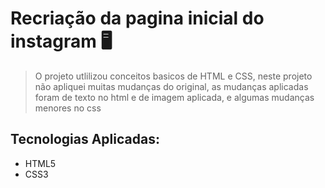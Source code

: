 # Recriação da pagina inicial do instagram 🖥️

> O projeto utlilizou conceitos basicos de HTML e CSS, neste projeto não apliquei muitas mudanças do original, as mudanças aplicadas foram de texto no html e de imagem aplicada, e algumas mudanças menores no css

## Tecnologias Aplicadas:
+ HTML5
+ CSS3
